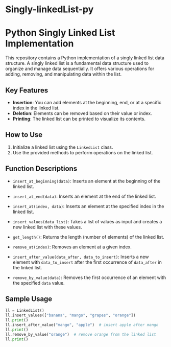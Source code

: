 # Singly-linkedList-py
# Python Singly Linked List Implementation

This repository contains a Python implementation of a singly linked list data structure. A singly linked list is a fundamental data structure used to organize and manage data sequentially. It offers various operations for adding, removing, and manipulating data within the list.

## Key Features

- **Insertion**: You can add elements at the beginning, end, or at a specific index in the linked list.
- **Deletion**: Elements can be removed based on their value or index.
- **Printing**: The linked list can be printed to visualize its contents.

## How to Use

1. Initialize a linked list using the `LinkedList` class.
2. Use the provided methods to perform operations on the linked list.

## Function Descriptions

- `insert_at_beginning(data)`: Inserts an element at the beginning of the linked list.

- `insert_at_end(data)`: Inserts an element at the end of the linked list.

- `insert_at(index, data)`: Inserts an element at the specified index in the linked list.

- `insert_values(data_list)`: Takes a list of values as input and creates a new linked list with these values.

- `get_length()`: Returns the length (number of elements) of the linked list.

- `remove_at(index)`: Removes an element at a given index.

- `insert_after_value(data_after, data_to_insert)`: Inserts a new element with `data_to_insert` after the first occurrence of `data_after` in the linked list.

- `remove_by_value(data)`: Removes the first occurrence of an element with the specified `data` value.

## Sample Usage

```python
ll = LinkedList()
ll.insert_values(["banana", "mango", "grapes", "orange"])
ll.print()
ll.insert_after_value("mango", "apple")  # insert apple after mango
ll.print()
ll.remove_by_value("orange")  # remove orange from the linked list
ll.print()

